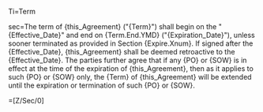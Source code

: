 Ti=Term

sec=The term of {this_Agreement} ("{Term}") shall begin on the "{Effective_Date}" and end on {Term.End.YMD} ("{Expiration_Date}"), unless sooner terminated as provided in Section {Expire.Xnum}. If signed after the {Effective_Date}, {this_Agreement} shall be deemed retroactive to the {Effective_Date}. The parties further agree that if any {PO} or {SOW} is in effect at the time of the expiration of {this_Agreement}, then as it applies to such {PO} or {SOW} only, the {Term} of {this_Agreement} will be extended until the expiration or termination of such {PO} or {SOW}.

=[Z/Sec/0]